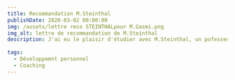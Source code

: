 ```yaml
---
title: Recommandation M.Steinthal
publishDate: 2020-03-02 00:00:00
img: /assets/lettre reco STEINTHALpour M.Gasmi.png
img_alt: lettre de recommandation de M.Steinthal
description: J'ai eu le plaisir d'étudier avec M.Steinthal, un pofesseur rempli d'intérêt pour ses étudiants.
 
tags:
  - Développemnt personnel
  - Coaching
---
```



